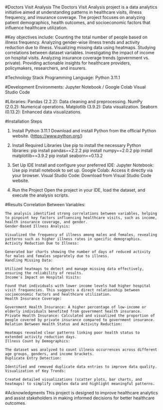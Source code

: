 #Doctors Visit Analysis
  The Doctors Visit Analysis project is a data analytics initiative aimed at understanding patterns in healthcare visits, illness frequency, and insurance coverage. The project focuses on analyzing patient demographics, health outcomes, and socioeconomic factors that influence healthcare utilization.

#Key objectives include:
  Counting the total number of people based on illness frequency.
  Analyzing gender-wise illness trends and activity reduction due to illness.
  Visualizing missing data using heatmaps.
  Studying correlations between dataset variables.
  Investigating the impact of income on hospital visits.
  Analyzing insurance coverage trends (government vs. private).
  Providing actionable insights for healthcare providers, policymakers, researchers, and insurers.

#Technology Stack
  Programming Language: Python 3.11.1

#Development Environments:
  Jupyter Notebook / Google Colab
  Visual Studio Code

#Libraries:
  Pandas (2.2.2): Data cleaning and preprocessing.
  NumPy (2.0.2): Numerical operations.
  Matplotlib (3.9.2): Data visualization.
  Seaborn (0.13.2): Enhanced data visualizations.

#Installation Steps
  1. Install Python 3.11.1
     Download and install Python from the official Python website. (https://www.python.org/)
  
  2. Install Required Libraries
    Use pip to install the necessary Python libraries:
      pip install pandas==2.2.2
      pip install numpy==2.0.2
      pip install matplotlib==3.9.2
      pip install seaborn==0.13.2
     
  3. Set Up IDE
    Install and configure your preferred IDE:
      Jupyter Notebook: Use pip install notebook to set up.
      Google Colab: Access it directly via your browser.
      Visual Studio Code: Download from Visual Studio Code website.
  
  4. Run the Project
    Open the project in your IDE, load the dataset, and execute the analysis scripts.


#Results
Correlation Between Variables:

    The analysis identified strong correlations between variables, helping to pinpoint key factors influencing healthcare visits, such as income, health insurance coverage, and gender.
    Gender-Based Illness Analysis:
    
    Visualized the frequency of illness among males and females, revealing patterns such as higher illness rates in specific demographics.
    Activity Reduction Due to Illness:
    
    Generated bar charts showing the number of days of reduced activity for males and females separately due to illness.
    Handling Missing Data:
    
    Utilized heatmaps to detect and manage missing data effectively, ensuring the reliability of results.
    Income's Impact on Hospital Visits:
    
    Found that individuals with lower income levels had higher hospital visit frequencies. This suggests a direct relationship between socioeconomic factors and healthcare utilization.
    Health Insurance Coverage:
    
    Government Health Insurance: A higher percentage of low-income or elderly individuals benefited from government health insurance.
    Private Health Insurance: Calculated and visualized the proportion of people covered by private insurance compared to government insurance.
    Relation Between Health Status and Activity Reduction:
    
    Heatmaps revealed clear patterns linking poor health status to extended activity reduction days.
    Illness Count by Demographics:
    
    The dataset was analyzed to count illness occurrences across different age groups, genders, and income brackets.
    Duplicate Entry Detection:
    
    Identified and removed duplicate data entries to improve data quality.
    Visualization of Key Trends:
    
    Created detailed visualizations (scatter plots, bar charts, and heatmaps) to simplify complex data and highlight meaningful patterns.

#Acknowledgments
  This project is designed to improve healthcare analytics and assist stakeholders in making informed decisions for better healthcare outcomes.

